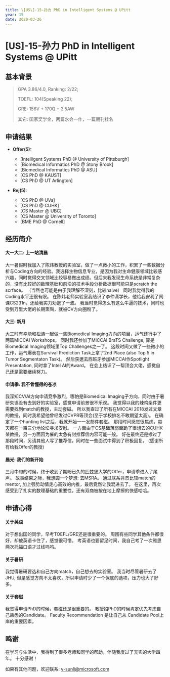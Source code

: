```yaml
---
title: \[US\]-15-孙力 PhD in Intelligent Systems @ UPitt
year: 15
date: 2020-03-26
---
```


# \[US\]-15-孙力 PhD in Intelligent Systems @ UPitt

## 基本背景

> GPA 3.86/4.0, Ranking: 2/22;
>
> TOEFL: 104\(Speaking 22\);
>
> GRE: 156V + 170Q + 3.5AW
>
> 其它: 国家奖学金，两篇水会一作，一篇期刊挂名

## 申请结果

* **Offer\(5\):**
  * \[Intelligent Systems PhD @ University of Pittsburgh\]
  * \[Biomedical Informatics PhD @ Stony Brook\]
  * \[Biomedical Informatics PhD @ ASU\]
  * \[CS PhD @ KAUST\]
  * \[CS PhD @ UT Arlington\]

* **Rej\(5\)**:
  * \[CS PhD @ UVa\]
  * \[CS PhD @ CUHK\]
  * \[CS Master @ UBC\]
  * \[CS Master @ University of Toronto\]
  * \[BME PhD @ Cornell\]

## 经历简介

#### 大一大二: 上一站清晨

  大一暑假时我加入了陈炜教授的实验室，做了一点微小的工作，积累了一些数据分析与Coding方向的经验。我选择生物信息专业，是因为我对生命健康领域比较感兴趣，同时觉得交叉领域比较容易做出成绩。但后来我发现生命系统是非常复杂的，没有比较好的数理基础和前沿的技术手段分析数据很可能只是scratch the scrface。 （当然也可能是由于我理解不深刻，比较naive） 同时我觉得我的Coding水平还很有限。 在陈炜老师实验室我结识了李仲潇学长，他给我安利了网课CS231n，还给我实力劝退了一波。 我当时觉得怎么有这么牛逼的技术，同时也受到万里大佬的长期熏陶，就被CV方向圈粉了。

#### 大三: 新月
  大三时有幸能和[松涛](../../computer-science-and-engineering/[CN]-15-zhangsongtao)一起做一些Biomedical Imaging方向的项目，运气还行中了两篇MICCAI Workshops。 同时我还参加了MICCAI BraTS Challenge, 算是Biomedical Imaging领域里Top Challenges之一了。 这段时间又做了一些微小的工作，运气爆表在Survival Prediction Task上拿了2nd Place (also Top 5 in Tumor Segmentaton Task)。 然后获邀去西班牙参加MICCAI作Spotlight Presentation, 同时拿了Intel AI的Award。 在会上结识了一帮顶会大佬，感觉自己还是需要继续努力。

#### 申请季: 我不曾懂得的苍凉
  我深知CV/AI方向申请竞争激烈，哪怕是Biomedical Imaging子方向，同时由于暑研失误没有去到好的实验室，感觉申请前景很不乐观。 我觉得以我的辣鸡条件更需要找到match的教授，主动套磁。 所以我查过了所有在MICCAI 2018发过文章的教授，同时我希望他曾经发过CVPR等顶会(至于学校排名不敢期望太高)。 在确定了一个hunting list之后，我就开始一一发邮件套磁。 那段时间感觉很焦虑，每天都在一亩三分地论坛寻求安慰。 一方面由于CS基础薄弱面跪了很想去的CUHK某教授，另一方面因为催的太急有封推荐信内容可能一般。 好在最终还是撑过了那段时间，另请其他人写了推荐信，同时在一些面试中得到了积极回复。 (感谢所有给我Offer的教授)

#### 晨光: 我们的新开始
  三月中旬的时候，终于收到了期盼已久的匹兹堡大学的Offer，申请季进入了尾声。 故事结束之际，我想圆一个梦想: 去MSRA。 通过联系背景比较match的mentor, 加上强势动情走心高效的内推，最后竟然让我混进去了。 在这里，再次感受到了扎实的数理基础的重要性，还有双商被按在地上摩擦的快感哈哈。

## 申请心得
  
#### 关于英语
  对于想出国的同学，早考TOEFL/GRE还是很重要的。 周围有些同学其他条件都很好，却被英语卡住了，感觉很可惜。 考英语也要留足时间，我自己考了一次雅思两次托福口语才过线呜呜。

#### 关于暑研
  我觉得暑研要选和自己方向match，自己想去的实验室。 我当时尽管暑研去了JHU, 但是感觉方向不太喜欢，所以申请时少了一个保底的选项，压力也大了好多。

#### 关于套磁
  我觉得申请PhD的时候，套磁还是很重要的。 教授招PhD的时候肯定优先考虑自己熟悉的Candidate。 Faculty Recommendation 是让自己从 Candidate Pool上岸的重要因素。

## 鸣谢
  在学习与生活中，我得到了很多老师和同学的帮助，伴随我度过了充实的大学四年。 十分感谢！
  
  如果有其他问题，欢迎联系: v-sunli@microsoft.com
